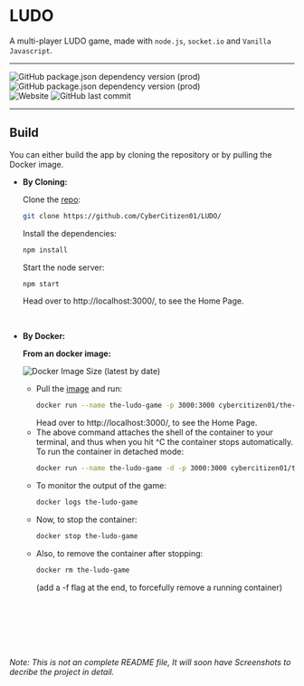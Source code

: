 # LUDO
A multi-player LUDO game, made with `node.js`, `socket.io` and `Vanilla Javascript`.
___
![GitHub package.json dependency version (prod)](https://img.shields.io/badge/dynamic/json?color=green&label=socket.io&query=dependencies[%22socket.io%22]&url=https%3A%2F%2Fraw.githubusercontent.com%2FCyberCitizen01%2FLUDO%2Fmaster%2Fapp%2Fpackage.json&logo=socketdotio&style=flat-square)
![GitHub package.json dependency version (prod)](https://img.shields.io/badge/dynamic/json?color=green&label=express&query=dependencies[%22express%22]&url=https%3A%2F%2Fraw.githubusercontent.com%2FCyberCitizen01%2FLUDO%2Fmaster%2Fapp%2Fpackage.json&logo=express&style=flat-square)<br>
![Website](https://img.shields.io/website?down_color=red&down_message=INACTIVE&label=DEPLOYMENT&logo=heroku&logoColor=green&style=flat-square&up_color=blue&up_message=ACTIVE&url=https%3A%2F%2Fthe-ludo-game.herokuapp.com)
![GitHub last commit](https://img.shields.io/github/last-commit/CyberCitizen01/LUDO?logo=github&style=flat-square)
___
## Build
You can either build the app by cloning the repository or by pulling the Docker image.
- **By Cloning:**

  Clone the [repo](https://github.com/CyberCitizen01/LUDO/):
  ```sh
  git clone https://github.com/CyberCitizen01/LUDO/
  ```
  Install the dependencies:
  ```sh
  npm install
  ```
  Start the node server:
  ```sh
  npm start
  ```
  Head over to http://localhost:3000/, to see the Home Page.
<br>

- **By Docker:**

  **From an docker image:**
  
  ![Docker Image Size (latest by date)](https://img.shields.io/docker/image-size/cybercitizen01/the-ludo-game?logo=docker&style=flat-square)
  
  - Pull the [image](https://hub.docker.com/r/cybercitizen01/the-ludo-game) and run:
    ```sh
    docker run --name the-ludo-game -p 3000:3000 cybercitizen01/the-ludo-game
    ```
    Head over to http://localhost:3000/, to see the Home Page.
  - The above command attaches the shell of the container to your terminal, and thus when you hit ^C the container stops automatically. To run the container in detached mode:
    ```sh
    docker run --name the-ludo-game -d -p 3000:3000 cybercitizen01/the-ludo-game
    ```
  - To monitor the output of the game:
    ```sh
    docker logs the-ludo-game
    ```
  - Now, to stop the container:
    ```sh
    docker stop the-ludo-game
    ```
  - Also, to remove the container after stopping:
    ```sh
    docker rm the-ludo-game
    ```
    (add a -f flag at the end, to forcefully remove a running container)
  
<br>



<br><br><br>
<h6>Note: This is not an complete README file, It will soon have Screenshots to decribe the project in detail. </h6>
